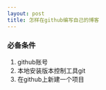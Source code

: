 ```yaml
---
layout: post
title: 怎样在github编写自己的博客
---
```

### 必备条件

1. github账号
2. 本地安装版本控制工具git
3. 在github上新建一个项目




